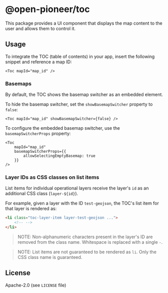# @open-pioneer/toc

This package provides a UI component that displays the map content to the user and allows them to control it.

## Usage

To integrate the TOC (table of contents) in your app, insert the following snippet and reference a map ID:

```tsx
<Toc mapId="map_id" />
```

### Basemaps

By default, the TOC shows the basemap switcher as an embedded element.

To hide the basemap switcher, set the `showBasemapSwitcher` property to `false`:

```tsx
<Toc mapId="map_id" showBasemapSwitcher={false} />
```

To configure the embedded basemap switcher, use the `basemapSwitcherProps` property:

```tsx
<Toc
    mapId="map_id"
    basemapSwitcherProps={{
        allowSelectingEmptyBasemap: true
    }}
/>
```

### Layer IDs as CSS classes on list items

List items for individual operational layers receive the layer's `id` as an additional CSS class (`layer-${id}`).

For example, given a layer with the ID `test-geojson`, the TOC's list item for that layer is rendered as:

```html
<li class="toc-layer-item layer-test-geojson ...">
    <!-- -->
</li>
```

> NOTE: Non-alphanumeric characters present in the layer's ID are removed from the class name. Whitespace is replaced with a single `-`.

> NOTE: List items are not guaranteed to be rendered as `li`. Only the CSS class name is guaranteed.

## License

Apache-2.0 (see `LICENSE` file)

